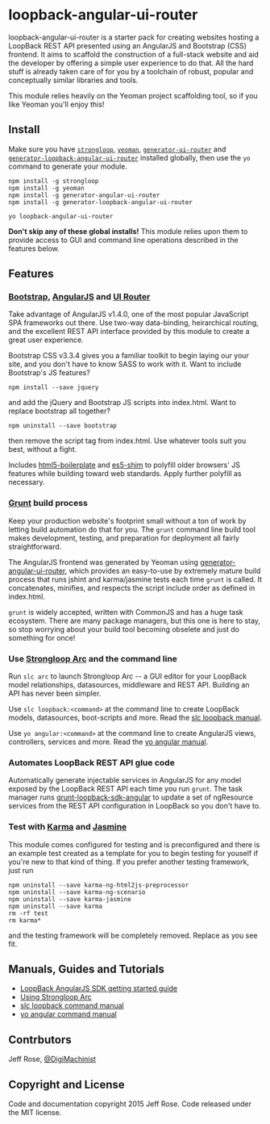 # loopback-angular-ui-router

loopback-angular-ui-router is a starter pack for creating websites hosting a LoopBack REST API presented using an AngularJS and Bootstrap (CSS) frontend. It aims to scaffold the construction of a full-stack website and aid the developer by offering a simple user experience to do that. All the hard stuff is already taken care of for you by a toolchain of robust, popular and conceptually similar libraries and tools.

This module relies heavily on the Yeoman project scaffolding tool, so if you like Yeoman you'll enjoy this!

## Install

Make sure you have [```strongloop```](https://www.npmjs.com/package/strongloop), [```yeoman```](https://www.npmjs.com/package/yeoman), [```generator-ui-router```](https://www.npmjs.com/package/generator-angular-ui-router) and [```generator-loopback-angular-ui-router```](https://github.com/DigitalMachinist/generator-loopback-angular-ui-router) installed globally, then use the ```yo``` command to generate your module.

```
npm install -g strongloop
npm install -g yeoman
npm install -g generator-angular-ui-router
npm install -g generator-loopback-angular-ui-router

yo loopback-angular-ui-router
```

**Don't skip any of these global installs!** This module relies upon them to provide access to GUI and command line operations described in the features below.

## Features

### [Bootstrap](http://getbootstrap.com/), [AngularJS](https://angularjs.org/) and [UI Router](http://angular-ui.github.io/ui-router/)

Take advantage of AngularJS v1.4.0, one of the most popular JavaScript SPA frameworks out there. Use two-way data-binding, heirarchical routing, and the excellent REST API interface provided by this module to create a great user experience. 

Bootstrap CSS v3.3.4 gives you a familiar toolkit to begin laying our your site, and you don't have to know SASS to work with it. Want to include Bootstrap's JS features? 

```
npm install --save jquery
``` 

and add the jQuery and Bootstrap JS scripts into index.html. Want to replace bootstrap all together? 

```
npm uninstall --save bootstrap
``` 

then remove the script tag from index.html. Use whatever tools suit you best, without a fight.

Includes [html5-boilerplate](https://github.com/h5bp/html5-boilerplate) and [es5-shim](https://github.com/es-shims/es5-shim) to polyfill older browsers' JS features while building toward web standards. Apply further polyfill as necessary.

### [Grunt](http://gruntjs.com/) build process

Keep your production website's footprint small without a ton of work by letting build automation do that for you. The ```grunt``` command line build tool makes development, testing, and preparation for deployment all fairly straightforward.

The AngularJS frontend was generated by Yeoman using [generator-angular-ui-router](https://github.com/iamblue/generator-angular-ui-router), which provides an easy-to-use by extremely mature build process that runs jshint and karma/jasmine tests each time ```grunt``` is called. It concatenates, minifies, and respects the script include order as defined in index.html.

```grunt``` is widely accepted, written with CommonJS and has a huge task ecosystem. There are many package managers, but this one is here to stay, so stop worrying about your build tool becoming obselete and just do something for once!

### Use [Strongloop Arc](http://docs.strongloop.com/display/APIS/Using+Arc) and the command line 

Run ```slc arc``` to launch Strongloop Arc -- a GUI editor for your LoopBack model relationships, datasources, middleware and REST API. Building an API has never been simpler.

Use ```slc loopback:<command>``` at the command line to create LoopBack models, datasources, boot-scripts and more. Read the [slc loopback manual](http://docs.strongloop.com/pages/releaseview.action?pageId=3836281).

Use ```yo angular:<command>``` at the command line to create AngularJS views, controllers, services and more. Read the [yo angular manual](https://github.com/yeoman/generator-angular).

### Automates LoopBack REST API glue code

Automatically generate injectable services in AngularJS for any model exposed by the LoopBack REST API each time you run ```grunt```. The task manager runs [grunt-loopback-sdk-angular](https://github.com/strongloop/grunt-loopback-sdk-angular) to update a set of ngResource services from the REST API configuration in LoopBack so you don't have to.

### Test with [Karma](http://karma-runner.github.io/0.12/index.html) and [Jasmine](http://jasmine.github.io/2.0/introduction.html)

This module comes configured for testing and is preconfigured and there is an example test created as a template for you to begin testing for youself if you're new to that kind of thing. If you prefer another testing framework, just run 

```
npm uninstall --save karma-ng-html2js-preprocessor
npm uninstall --save karma-ng-scenario
npm uninstall --save karma-jasmine
npm uninstall --save karma
rm -rf test
rm karma*
```

and the testing framework will be completely removed. Replace as you see fit.

## Manuals, Guides and Tutorials

- [LoopBack AngularJS SDK getting started guide](http://docs.strongloop.com/display/public/LB/AngularJS+JavaScript+SDK)
- [Using Strongloop Arc](http://docs.strongloop.com/display/APIS/Using+Arc)
- [slc loopback command manual](http://docs.strongloop.com/pages/releaseview.action?pageId=3836281)
- [yo angular command manual](https://github.com/yeoman/generator-angular)

## Contrbutors

Jeff Rose, [@DigiMachinist](https://twitter.com/digimachinist)

## Copyright and License

Code and documentation copyright 2015 Jeff Rose. Code released under the MIT license.